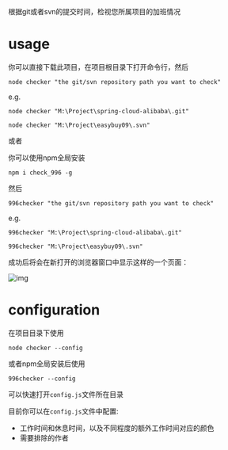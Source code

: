 根据git或者svn的提交时间，检视您所属项目的加班情况
# usage
你可以直接下载此项目，在项目根目录下打开命令行，然后
```
node checker "the git/svn repository path you want to check"
```

e.g. 
```
node checker "M:\Project\spring-cloud-alibaba\.git"
```
```
node checker "M:\Project\easybuy09\.svn"
```

或者

你可以使用npm全局安装
```
npm i check_996 -g
```
然后
```
996checker "the git/svn repository path you want to check"
```
e.g. 
```
996checker "M:\Project\spring-cloud-alibaba\.git"
```
```
996checker "M:\Project\easybuy09\.svn"
```

成功后将会在新打开的浏览器窗口中显示这样的一个页面：

![img](https://s2.ax1x.com/2020/02/23/31Cgp9.png)



# configuration
在项目目录下使用
```
node checker --config
```
或者npm全局安装后使用
```
996checker --config
```
可以快速打开`config.js`文件所在目录

目前你可以在`config.js`文件中配置:

- 工作时间和休息时间，以及不同程度的额外工作时间对应的颜色
- 需要排除的作者
